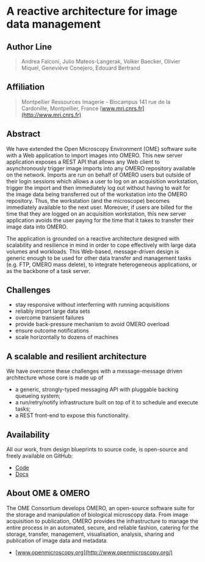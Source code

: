 A reactive architecture for image data management
=================================================

Author Line
-----------
> Andrea Falconi, Julio Mateos-Langerak, Volker Baecker, Olivier Miquel, 
> Geneviève Conejero, Edouard Bertrand

Affiliation
-----------
> Montpellier Ressources Imagerie - Biocampus
> 141 rue de la Cardonille, Montpellier, France
> [www.mri.cnrs.fr](http://www.mri.cnrs.fr)

Abstract
--------
We have extended the Open Microscopy Environment (OME) software suite with
a Web application to import images into OMERO. This new server application
exposes a REST API that allows any Web client to asynchronously trigger
image imports into any OMERO repository available on the network. Imports
are run on behalf of OMERO users but outside of their login sessions which
allows a user to log on an acquisition workstation, trigger the import and
then immediately log out without having to wait for the image data being
transferred out of the workstation into the OMERO repository. Thus, the
workstation (and the microscope) becomes immediately available to the next
user. Moreover, if users are billed for the time that they are logged on an
acquisition workstation, this new server application avoids the user paying
for the time that it takes to transfer their image data into OMERO.

The application is grounded on a reactive architecture designed with
scalability and resilience in mind in order to cope effectively with large
data volumes and workloads. This Web-based, message-driven design is generic
enough to be used for other data transfer and management tasks (e.g. FTP,
OMERO mass delete), to integrate heterogeneous applications, or as the
backbone of a task server.

Challenges
----------
* stay responsive without interferring with running acquisitions
* reliably import large data sets
* overcome transient failures
* provide back-pressure mechanism to avoid OMERO overload
* ensure outcome notifications
* scale horizontally to dozens of machines

A scalable and resilient architecture
-------------------------------------
We have overcome these challenges with a message-message driven architecture
whose core is made up of

* a generic, strongly-typed messaging API with pluggable backing queueing
system;
* a run/retry/notify infrastructure built on top of it to schedule and
execute tasks;
* a REST front-end to expose this functionality.

Availability
------------
All our work, from design blueprints to source code, is open-source and
freely available on GitHub:

* [Code](https://github.com/c0c0n3/ome-smuggler) 
* [Docs](http://c0c0n3.github.io/ome-smuggler)

About OME & OMERO
-----------------
The OME Consortium develops OMERO, an open-source software suite for the
storage and manipulation of biological microscopy data.
From image acquisition to publication, OMERO provides the infrastructure
to manage the entire process in an automated, secure, and reliable fashion,
catering for the storage, transfer, management, visualisation, analysis,
sharing and publication of image data and metadata.

* [www.openmicroscopy.org](http://www.openmicroscopy.org/)
